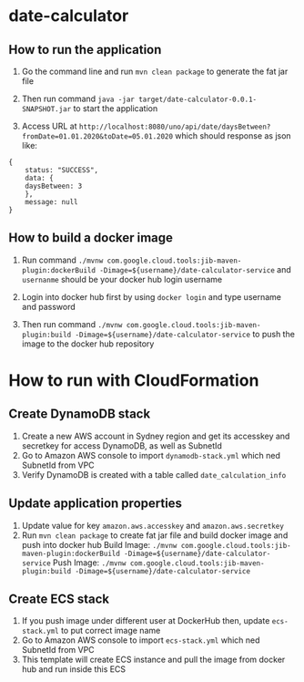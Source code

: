 # date-calculator

## How to run the application
1. Go the command line and run `mvn clean package` to generate the fat jar file

2. Then run command `java -jar target/date-calculator-0.0.1-SNAPSHOT.jar` to start the application

3. Access URL at `http://localhost:8080/uno/api/date/daysBetween?fromDate=01.01.2020&toDate=05.01.2020` which should
response as json like:
````
{
    status: "SUCCESS",
    data: {
    daysBetween: 3
    },
    message: null
}
````

## How to build a docker image
1. Run command `./mvnw com.google.cloud.tools:jib-maven-plugin:dockerBuild -Dimage=${username}/date-calculator-service` and
`usernanme` should be your docker hub login username

2. Login into docker hub first by using `docker login` and type username and password

3. Then run command `./mvnw com.google.cloud.tools:jib-maven-plugin:build -Dimage=${username}/date-calculator-service` 
to push the image to the docker hub repository


# How to run with CloudFormation

## Create DynamoDB stack
1. Create a new AWS account in Sydney region and get its accesskey and secretkey for access DynamoDB, as well as SubnetId
2. Go to Amazon AWS console to import `dynamodb-stack.yml` which ned SubnetId from VPC
3. Verify DynamoDB is created with a table called `date_calculation_info`

## Update application properties
1. Update value for key `amazon.aws.accesskey` and `amazon.aws.secretkey`
2. Run `mvn clean package` to create fat jar file and build docker image and push into docker hub
Build Image: `./mvnw com.google.cloud.tools:jib-maven-plugin:dockerBuild -Dimage=${username}/date-calculator-service`
Push Image: `./mvnw com.google.cloud.tools:jib-maven-plugin:build -Dimage=${username}/date-calculator-service` 

## Create ECS stack
1. If you push image under different user at DockerHub then, update `ecs-stack.yml` to put correct image name
2. Go to Amazon AWS console to import `ecs-stack.yml` which ned SubnetId from VPC
3. This template will create ECS instance and pull the image from docker hub and run inside this ECS
